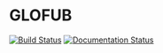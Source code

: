 # GLOFUB

[![Build Status](https://www.travis-ci.com/learnitall/glofub.svg?branch=master)](https://www.travis-ci.com/learnitall/aisimp)
[![Documentation Status](https://readthedocs.org/projects/glofub/badge/?version=latest)](https://glofub.readthedocs.io/en/latest/?badge=latest)
